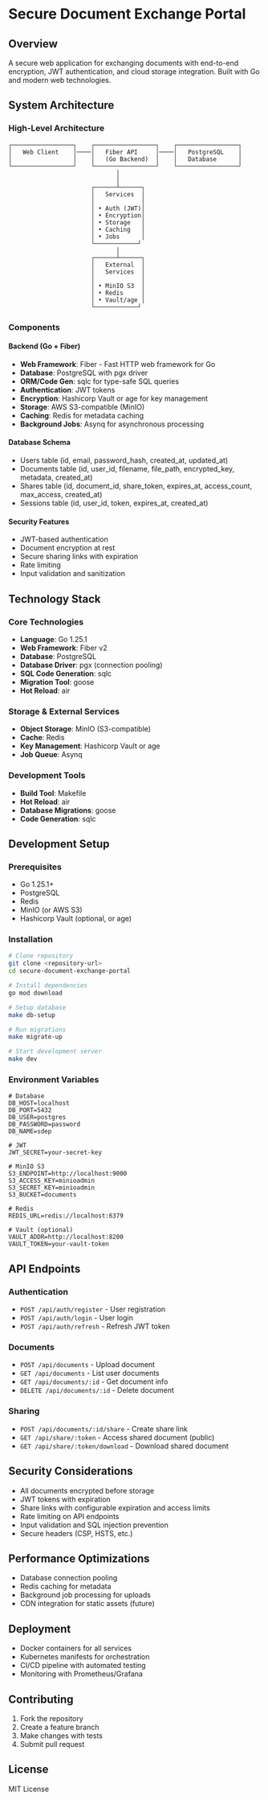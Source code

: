 # Secure Document Exchange Portal

## Overview
A secure web application for exchanging documents with end-to-end encryption, JWT authentication, and cloud storage integration. Built with Go and modern web technologies.

## System Architecture

### High-Level Architecture
```
┌─────────────────┐    ┌─────────────────┐    ┌─────────────────┐
│   Web Client    │────│   Fiber API     │────│   PostgreSQL    │
│                 │    │   (Go Backend)  │    │   Database      │
└─────────────────┘    └─────────────────┘    └─────────────────┘
                              │
                              │
                       ┌──────┴──────┐
                       │   Services  │
                       │             │
                       │ • Auth (JWT)│
                       │ • Encryption│
                       │ • Storage   │
                       │ • Caching   │
                       │ • Jobs      │
                       └────────────┘
                              │
                       ┌──────┴──────┐
                       │   External  │
                       │   Services  │
                       │             │
                       │ • MinIO S3  │
                       │ • Redis     │
                       │ • Vault/age │
                       └────────────┘
```

### Components

#### Backend (Go + Fiber)
- **Web Framework**: Fiber - Fast HTTP web framework for Go
- **Database**: PostgreSQL with pgx driver
- **ORM/Code Gen**: sqlc for type-safe SQL queries
- **Authentication**: JWT tokens
- **Encryption**: Hashicorp Vault or age for key management
- **Storage**: AWS S3-compatible (MinIO)
- **Caching**: Redis for metadata caching
- **Background Jobs**: Asynq for asynchronous processing

#### Database Schema
- Users table (id, email, password_hash, created_at, updated_at)
- Documents table (id, user_id, filename, file_path, encrypted_key, metadata, created_at)
- Shares table (id, document_id, share_token, expires_at, access_count, max_access, created_at)
- Sessions table (id, user_id, token, expires_at, created_at)

#### Security Features
- JWT-based authentication
- Document encryption at rest
- Secure sharing links with expiration
- Rate limiting
- Input validation and sanitization

## Technology Stack

### Core Technologies
- **Language**: Go 1.25.1
- **Web Framework**: Fiber v2
- **Database**: PostgreSQL
- **Database Driver**: pgx (connection pooling)
- **SQL Code Generation**: sqlc
- **Migration Tool**: goose
- **Hot Reload**: air

### Storage & External Services
- **Object Storage**: MinIO (S3-compatible)
- **Cache**: Redis
- **Key Management**: Hashicorp Vault or age
- **Job Queue**: Asynq

### Development Tools
- **Build Tool**: Makefile
- **Hot Reload**: air
- **Database Migrations**: goose
- **Code Generation**: sqlc

## Development Setup

### Prerequisites
- Go 1.25.1+
- PostgreSQL
- Redis
- MinIO (or AWS S3)
- Hashicorp Vault (optional, or age)

### Installation
```bash
# Clone repository
git clone <repository-url>
cd secure-document-exchange-portal

# Install dependencies
go mod download

# Setup database
make db-setup

# Run migrations
make migrate-up

# Start development server
make dev
```

### Environment Variables
```env
# Database
DB_HOST=localhost
DB_PORT=5432
DB_USER=postgres
DB_PASSWORD=password
DB_NAME=sdep

# JWT
JWT_SECRET=your-secret-key

# MinIO S3
S3_ENDPOINT=http://localhost:9000
S3_ACCESS_KEY=minioadmin
S3_SECRET_KEY=minioadmin
S3_BUCKET=documents

# Redis
REDIS_URL=redis://localhost:6379

# Vault (optional)
VAULT_ADDR=http://localhost:8200
VAULT_TOKEN=your-vault-token
```

## API Endpoints

### Authentication
- `POST /api/auth/register` - User registration
- `POST /api/auth/login` - User login
- `POST /api/auth/refresh` - Refresh JWT token

### Documents
- `POST /api/documents` - Upload document
- `GET /api/documents` - List user documents
- `GET /api/documents/:id` - Get document info
- `DELETE /api/documents/:id` - Delete document

### Sharing
- `POST /api/documents/:id/share` - Create share link
- `GET /api/share/:token` - Access shared document (public)
- `GET /api/share/:token/download` - Download shared document

## Security Considerations
- All documents encrypted before storage
- JWT tokens with expiration
- Share links with configurable expiration and access limits
- Rate limiting on API endpoints
- Input validation and SQL injection prevention
- Secure headers (CSP, HSTS, etc.)

## Performance Optimizations
- Database connection pooling
- Redis caching for metadata
- Background job processing for uploads
- CDN integration for static assets (future)

## Deployment
- Docker containers for all services
- Kubernetes manifests for orchestration
- CI/CD pipeline with automated testing
- Monitoring with Prometheus/Grafana

## Contributing
1. Fork the repository
2. Create a feature branch
3. Make changes with tests
4. Submit pull request

## License
MIT License